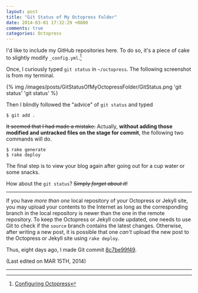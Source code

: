 ```yaml
---
layout: post
title: "Git Status of My Octopress Folder"
date: 2014-03-01 17:32:29 +0800
comments: true
categories: Octopress
---
```


I'd like to include my GitHub repositories here.  To do so, it's a
piece of cake to slightly modify `_config.yml`.[^config_octopress]

Once, I curiously typed `git status` in `~/octopress`.  The following
screenshot is from my terminal.

{% img /images/posts/GitStatusOfMyOctopressFolder/GitStatus.png 'git status' 'git status' %}

Then I blindly followed the "advice" of `git status` and typed

<pre class="cli"><code class="ubuntu_gnome_terminal">$ git add .</code></pre>

<del>It seemed that I had made a mistake.</del>  Actually, **without
adding those modified and untracked files on the stage for commit**,
the following two commands will do.

<pre class="cli"><code class="ubuntu_gnome_terminal">$ rake generate
$ rake deploy
</code></pre>

The final step is to view your blog again after going out for a cup
water or some snacks.

How about the `git status`?  <del>Simply *forget about it*!</del>

---

If you have *more than one* local repository of your Octopress or
Jekyll site, you may upload your contents to the Internet as long as
the corresponding branch in the local repository is newer than the one
in the remote repository.  To keep the Octopress or Jekyll code
updated, one needs to use Git to check if the `source` branch contains
the latest changes.  Otherwise, after writing a new post, it is
possible that one *can't* upload the new post to the Octopress or
Jekyll site using `rake deploy`.

Thus, eight days ago, I made Git commit
[8c7be99f49](https://github.com/VincentTam/vincenttam.github.io/commit/8c7be99f49e0aee10ae74a7ee360e02bab5649c2).

(Last edited on MAR 15TH, 2014)

----

[^config_octopress]: [Configuring Octopress](http://octopress.org/docs/configuring/)

<!-- vim:set tw=70 wrap spell: -->
